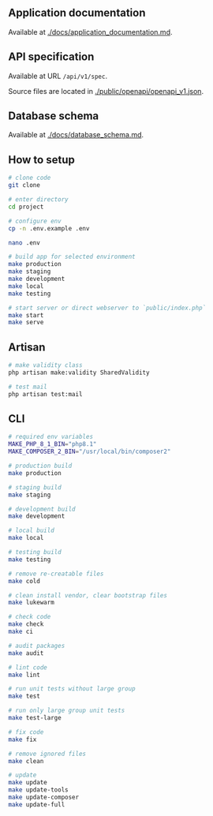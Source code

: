 ## Application documentation

Available at [./docs/application_documentation.md](./docs/application_documentation.md).

## API specification

Available at URL `/api/v1/spec`.

Source files are located in [./public/openapi/openapi_v1.json](./public/openapi/openapi_v1.json).

## Database schema

Available at [./docs/database_schema.md](./docs/database_schema.md).

## How to setup

```sh
# clone code
git clone

# enter directory
cd project

# configure env
cp -n .env.example .env

nano .env

# build app for selected environment
make production
make staging
make development
make local
make testing

# start server or direct webserver to `public/index.php`
make start
make serve
```

## Artisan

```sh
# make validity class
php artisan make:validity SharedValidity

# test mail
php artisan test:mail
```

## CLI

```sh
# required env variables
MAKE_PHP_8_1_BIN="php8.1"
MAKE_COMPOSER_2_BIN="/usr/local/bin/composer2"

# production build
make production

# staging build
make staging

# development build
make development

# local build
make local

# testing build
make testing

# remove re-creatable files
make cold

# clean install vendor, clear bootstrap files
make lukewarm

# check code
make check
make ci

# audit packages
make audit

# lint code
make lint

# run unit tests without large group
make test

# run only large group unit tests
make test-large

# fix code
make fix

# remove ignored files
make clean

# update
make update
make update-tools
make update-composer
make update-full
```
